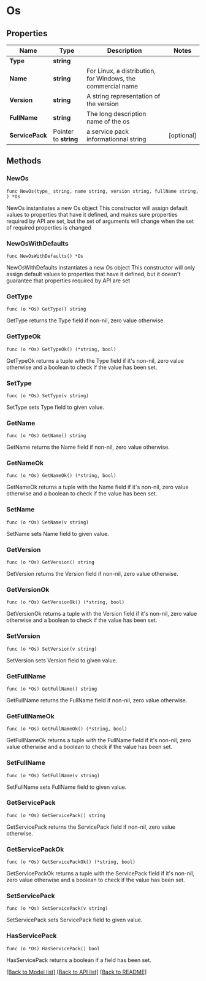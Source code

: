 # Os

## Properties

Name | Type | Description | Notes
------------ | ------------- | ------------- | -------------
**Type** | **string** |  | 
**Name** | **string** | For Linux, a distribution, for Windows, the commercial name | 
**Version** | **string** | A string representation of the version | 
**FullName** | **string** | The long description name of the os | 
**ServicePack** | Pointer to **string** | a service pack informationnal string | [optional] 

## Methods

### NewOs

`func NewOs(type_ string, name string, version string, fullName string, ) *Os`

NewOs instantiates a new Os object
This constructor will assign default values to properties that have it defined,
and makes sure properties required by API are set, but the set of arguments
will change when the set of required properties is changed

### NewOsWithDefaults

`func NewOsWithDefaults() *Os`

NewOsWithDefaults instantiates a new Os object
This constructor will only assign default values to properties that have it defined,
but it doesn't guarantee that properties required by API are set

### GetType

`func (o *Os) GetType() string`

GetType returns the Type field if non-nil, zero value otherwise.

### GetTypeOk

`func (o *Os) GetTypeOk() (*string, bool)`

GetTypeOk returns a tuple with the Type field if it's non-nil, zero value otherwise
and a boolean to check if the value has been set.

### SetType

`func (o *Os) SetType(v string)`

SetType sets Type field to given value.


### GetName

`func (o *Os) GetName() string`

GetName returns the Name field if non-nil, zero value otherwise.

### GetNameOk

`func (o *Os) GetNameOk() (*string, bool)`

GetNameOk returns a tuple with the Name field if it's non-nil, zero value otherwise
and a boolean to check if the value has been set.

### SetName

`func (o *Os) SetName(v string)`

SetName sets Name field to given value.


### GetVersion

`func (o *Os) GetVersion() string`

GetVersion returns the Version field if non-nil, zero value otherwise.

### GetVersionOk

`func (o *Os) GetVersionOk() (*string, bool)`

GetVersionOk returns a tuple with the Version field if it's non-nil, zero value otherwise
and a boolean to check if the value has been set.

### SetVersion

`func (o *Os) SetVersion(v string)`

SetVersion sets Version field to given value.


### GetFullName

`func (o *Os) GetFullName() string`

GetFullName returns the FullName field if non-nil, zero value otherwise.

### GetFullNameOk

`func (o *Os) GetFullNameOk() (*string, bool)`

GetFullNameOk returns a tuple with the FullName field if it's non-nil, zero value otherwise
and a boolean to check if the value has been set.

### SetFullName

`func (o *Os) SetFullName(v string)`

SetFullName sets FullName field to given value.


### GetServicePack

`func (o *Os) GetServicePack() string`

GetServicePack returns the ServicePack field if non-nil, zero value otherwise.

### GetServicePackOk

`func (o *Os) GetServicePackOk() (*string, bool)`

GetServicePackOk returns a tuple with the ServicePack field if it's non-nil, zero value otherwise
and a boolean to check if the value has been set.

### SetServicePack

`func (o *Os) SetServicePack(v string)`

SetServicePack sets ServicePack field to given value.

### HasServicePack

`func (o *Os) HasServicePack() bool`

HasServicePack returns a boolean if a field has been set.


[[Back to Model list]](../README.md#documentation-for-models) [[Back to API list]](../README.md#documentation-for-api-endpoints) [[Back to README]](../README.md)


